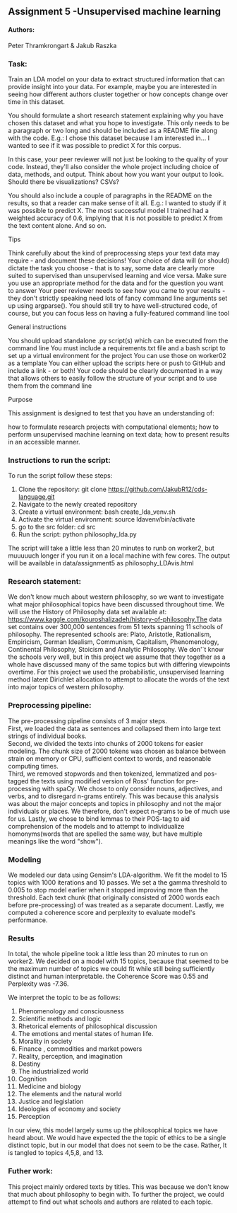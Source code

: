 ## Assignment 5 -Unsupervised machine learning

#### Authors: 
Peter Thramkrongart & Jakub Raszka

### Task:

Train an LDA model on your data to extract structured information that can provide insight into your data. For example, maybe you are interested in seeing how different authors cluster together or how concepts change over time in this dataset.

You should formulate a short research statement explaining why you have chosen this dataset and what you hope to investigate. This only needs to be a paragraph or two long and should be included as a README file along with the code. E.g.: I chose this dataset because I am interested in... I wanted to see if it was possible to predict X for this corpus.

In this case, your peer reviewer will not just be looking to the quality of your code. Instead, they'll also consider the whole project including choice of data, methods, and output. Think about how you want your output to look. Should there be visualizations? CSVs?


You should also include a couple of paragraphs in the README on the results, so that a reader can make sense of it all. E.g.: I wanted to study if it was possible to predict X. The most successful model I trained had a weighted accuracy of 0.6, implying that it is not possible to predict X from the text content alone. And so on.

Tips

Think carefully about the kind of preprocessing steps your text data may require - and document these decisions!
Your choice of data will (or should) dictate the task you choose - that is to say, some data are clearly more suited to supervised than unsupervised learning and vice versa. Make sure you use an appropriate method for the data and for the question you want to answer
Your peer reviewer needs to see how you came to your results - they don't strictly speaking need lots of fancy command line arguments set up using argparse(). You should still try to have well-structured code, of course, but you can focus less on having a fully-featured command line tool

General instructions

You should upload standalone .py script(s) which can be executed from the command line
You must include a requirements.txt file and a bash script to set up a virtual environment for the project You can use those on worker02 as a template
You can either upload the scripts here or push to GitHub and include a link - or both!
Your code should be clearly documented in a way that allows others to easily follow the structure of your script and to use them from the command line

Purpose

This assignment is designed to test that you have an understanding of:

how to formulate research projects with computational elements;
how to perform unsupervised machine learning on text data;
how to present results in an accessible manner.

### Instructions to run the script:

To run the script follow these steps:   
1. Clone the repository: git clone https://github.com/JakubR12/cds-language.git  
2. Navigate to the newly created repository  
3. Create a virtual environment: bash create_lda_venv.sh  
4. Activate the virtual environment: source ldavenv/bin/activate  
5. go to the src folder: cd src  
6.  Run the script: python philosophy_lda.py 

The script will take a little less than 20 minutes to runb on worker2, but muuuuuch longer if you run it on a local machine with few cores. The output will be available in data/assignment5 as philosophy_LDAvis.html


### Research statement:
We don't know much about western philosophy, so we want to investigate what major philosophical topics have been discussed throughout time. We will use the History of Philosophy data set available at: https://www.kaggle.com/kouroshalizadeh/history-of-philosophy.The data set contains over 300,000 sentences from 51 texts spanning 11 schools of philosophy. The represented schools are: Plato, Aristotle, Rationalism, Empiricism, German Idealism, Communism, Capitalism, Phenomenology, Continental Philosophy, Stoicism and Analytic Philosophy. We don'´t know the schools very well, but in this project we assume that they together as a whole have discussed many of the same topics but with differing viewpoints overtime. For this project we used the probabilistic, unsupervised learning method latent Dirichlet allocation to attempt to allocate the words of the text into major topics of western philosophy.

### Preprocessing pipeline:
The pre-processing pipeline consists of 3 major steps.    
First, we loaded the data as sentences and collapsed them into large text strings of individual books.  
Second, we divided the texts into chunks of 2000 tokens for easier modeling. The chunk size of 2000 tokens was chosen as balance between strain on memory or CPU, sufficient context to words, and reasonable computing times.   
Third, we removed stopwords and then tokenized, lemmatized and pos-tagged the texts using modified version of Ross' function for pre-processing with spaCy. We chose to only consider nouns, adjectives, and verbs, and to disregard n-grams entirely. This was because this analysis was about the major concepts and topics in philosophy and not the major individuals or places. We therefore, don't expect n-grams to be of much use for us. Lastly, we chose to bind lemmas to their POS-tag to aid comprehension of the models and to attempt to individualize homonyms(words that are spelled the same way, but have multiple meanings like the word "show").

### Modeling
We modeled our data using Gensim's LDA-algorithm. We fit the model to 15 topics with 1000 iterations and 10 passes. We set a the gamma threshold to 0.005 to stop model earlier when it stopped improving more than the threshold. Each text chunk (that originally consisted of 2000 words each before pre-processing) of was treated as a separate document. Lastly, we computed a coherence score and perplexity to evaluate model's performance.

### Results
In total, the whole pipeline took a little less than 20 minutes to run on worker2. We decided on a model with 15 topics, because that seemed to be the maximum number of topics we could fit while still being sufficiently distinct and human interpretable. the Coherence Score was 0.55 and Perplexity was -7.36. 

We interpret the topic to be as follows:

1) Phenomenology and consciousness  
2) Scientific methods and logic  
3) Rhetorical elements of philosophical discussion  
4) The emotions and mental states of human life.  
5) Morality in society  
6) Finance , commodities and market powers  
7) Reality, perception, and imagination  
8) Destiny  
9) The industrialized world  
10) Cognition  
11) Medicine and biology  
12) The elements and the natural world
13) Justice and legislation  
14) Ideologies of economy and society  
15) Perception  

In our view, this model largely sums up the philosophical topics we have heard about. We would have expected the the topic of ethics to be a single distinct topic, but in our model that does not seem to be the case. Rather, It is tangled to topics 4,5,8, and 13.

### Futher work:
This project mainly ordered texts by titles. This was because we don't know that much about philosophy to begin with. To further the project, we could attempt to find out what schools and authors are related to each topic. 

